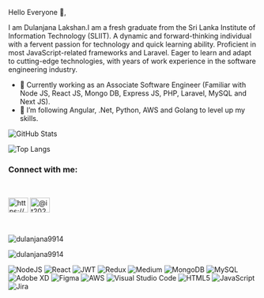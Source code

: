 Hello Everyone 👋,

I am Dulanjana Lakshan.I am a fresh graduate from the Sri Lanka Institute of Information Technology (SLIIT). A dynamic and forward-thinking individual with a fervent passion for technology and quick learning ability. Proficient in most JavaScript-related frameworks and Laravel. Eager to learn and adapt to cutting-edge technologies, with years
of work experience in the software engineering industry.

- 👯 Currently working as an Associate Software Engineer (Familiar with Node JS, React JS, Mongo DB, Express JS, PHP, Laravel, MySQL and Next JS).
- 🌱 I’m following Angular, .Net, Python, AWS and Golang to level up my skills.

![GitHub Stats](https://github-readme-stats.vercel.app/api?username=Dulanjana9914&theme=merko)

![Top Langs](https://github-readme-stats.vercel.app/api/top-langs/?username=Dulanjana9914&layout=compact)

<h3 align="left">Connect with me:</h3>
<br>
<p align="left">
<a href="https://www.linkedin.com/in/dulanjana-lakshan/" target="blank"><img align="center" src="https://raw.githubusercontent.com/rahuldkjain/github-profile-readme-generator/master/src/images/icons/Social/linked-in-alt.svg" alt="https://www.linkedin.com/in/dulanjana-lakshan/" height="30" width="40" /></a>
<a href="https://medium.com/@it20265892" target="blank"><img align="center" src="https://raw.githubusercontent.com/rahuldkjain/github-profile-readme-generator/master/src/images/icons/Social/medium.svg" alt="@it20265892" height="30" width="40" /></a>
</p>
<br>
<p align="left"> <img src="https://komarev.com/ghpvc/?username=dulanjana9914&label=Profile%20views&color=0e75b6&style=flat" alt="dulanjana9914" /> </p>


<p><img align="center" src="https://github-readme-streak-stats.herokuapp.com/?user=dulanjana9914&" alt="dulanjana9914" /></p>

![NodeJS](https://img.shields.io/badge/node.js-6DA55F?style=for-the-badge&logo=node.js&logoColor=white)  ![React](https://img.shields.io/badge/react-%2320232a.svg?style=for-the-badge&logo=react&logoColor=%2361DAFB)  ![JWT](https://img.shields.io/badge/JWT-black?style=for-the-badge&logo=JSON%20web%20tokens) ![Redux](https://img.shields.io/badge/redux-%23593d88.svg?style=for-the-badge&logo=redux&logoColor=white) ![Medium](https://img.shields.io/badge/Medium-12100E?style=for-the-badge&logo=medium&logoColor=white) ![MongoDB](https://img.shields.io/badge/MongoDB-%234ea94b.svg?style=for-the-badge&logo=mongodb&logoColor=white) ![MySQL](https://img.shields.io/badge/mysql-%2300f.svg?style=for-the-badge&logo=mysql&logoColor=white)  ![Adobe XD](https://img.shields.io/badge/Adobe%20XD-470137?style=for-the-badge&logo=Adobe%20XD&logoColor=#FF61F6)   ![Figma](https://img.shields.io/badge/figma-%23F24E1E.svg?style=for-the-badge&logo=figma&logoColor=white)  ![AWS](https://img.shields.io/badge/AWS-%23FF9900.svg?style=for-the-badge&logo=amazon-aws&logoColor=white)  ![Visual Studio Code](https://img.shields.io/badge/Visual%20Studio%20Code-0078d7.svg?style=for-the-badge&logo=visual-studio-code&logoColor=white)  ![HTML5](https://img.shields.io/badge/html5-%23E34F26.svg?style=for-the-badge&logo=html5&logoColor=white)  ![JavaScript](https://img.shields.io/badge/javascript-%23323330.svg?style=for-the-badge&logo=javascript&logoColor=%23F7DF1E)  ![Jira](https://img.shields.io/badge/jira-%230A0FFF.svg?style=for-the-badge&logo=jira&logoColor=white)

